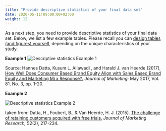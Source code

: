 ```yaml
---
title: "Provide descriptive statistics of your final data set"
date: 2020-05-11T09:00:00+02:00
weight: 12
---
```


As a next step, you need to provide descriptive statistics of your final data set. Below, we list a few example tables. Please recall you can [design tables (and figures) yourself](../../../manuscript/formatting-tables), depending on the unique characteristics of your study.

**Example 1**
![Descriptive statistics Example 1](/assets/Descriptive_statistics_eg1.png)

Source: Hannes Datta, Kusum L. Ailawadi , and Harald J. van Heerde (2017), [How Well Does Consumer Based Brand Equity Align with Sales Based Brand Equity and Marketing Mi x Response?.](https://doi.org/10.1509%2Fjm.15.0340) *Journal of Marketing:* May 2017, Vol. 81, No. 3, pp. 1-20.

__Example 2__

![Descriptive statistics Example 2](/assets/Descriptive_statistics_eg2.png)

taken from: Datta, H., Foubert, B., & Van Heerde, H. J. (2015). [The challenge of retaining customers acquired with free trials.](https://doi.org/10.1509%2Fjmr.12.0160) *Journal of Marketing Research,* 52(2), 217-234.
